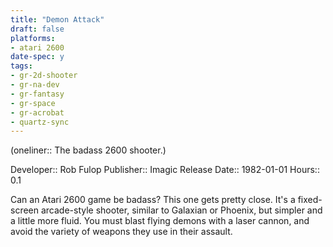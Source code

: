 ```yaml
---
title: "Demon Attack"
draft: false
platforms:
- atari 2600
date-spec: y
tags:
- gr-2d-shooter 
- gr-na-dev
- gr-fantasy
- gr-space
- gr-acrobat
- quartz-sync
---
```


(oneliner:: The badass 2600 shooter.)

Developer:: Rob Fulop
Publisher:: Imagic
Release Date:: 1982-01-01
Hours:: 0.1

Can an Atari 2600 game be badass? This one gets pretty close. It's a fixed-screen arcade-style shooter, similar to Galaxian or Phoenix, but simpler and a little more fluid. You must blast flying demons with a laser cannon, and avoid the variety of weapons they use in their assault.